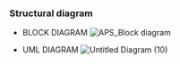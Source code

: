 ### Structural diagram

- BLOCK DIAGRAM
![APS_Block diagram](https://user-images.githubusercontent.com/93757351/155698624-d690b5a2-77a3-46d5-9b59-7b185c4d2075.png)

- UML DIAGRAM
![Untitled Diagram (10)](https://user-images.githubusercontent.com/93757351/155726091-f0118ec7-6fee-4062-833c-d494a5091716.jpg)
